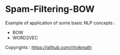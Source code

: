 # Spam-Filtering-BOW
Example of application of some basic NLP concepts :
- BOW
- WORD2VEC

Copyrights : https://github.com/ritvikmath
